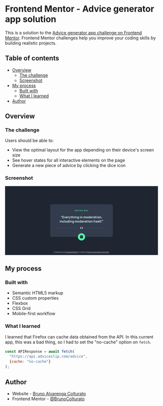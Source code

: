 # Frontend Mentor - Advice generator app solution

This is a solution to the [Advice generator app challenge on Frontend Mentor](https://www.frontendmentor.io/challenges/advice-generator-app-QdUG-13db). Frontend Mentor challenges help you improve your coding skills by building realistic projects.

## Table of contents

- [Overview](#overview)
  - [The challenge](#the-challenge)
  - [Screenshot](#screenshot)
- [My process](#my-process)
  - [Built with](#built-with)
  - [What I learned](#what-i-learned)
- [Author](#author)

## Overview

### The challenge

Users should be able to:

- View the optimal layout for the app depending on their device's screen size
- See hover states for all interactive elements on the page
- Generate a new piece of advice by clicking the dice icon

### Screenshot

![](./extra/screenshot.png)

## My process

### Built with

- Semantic HTML5 markup
- CSS custom properties
- Flexbox
- CSS Grid
- Mobile-first workflow

### What I learned
I learned that Firefox can cache data obtained from the API. In this current app, this was a bad thing, so I had to set the "no-cache" option on `fetch`.

```js
const APIResponse = await fetch(
  "https://api.adviceslip.com/advice", 
  {cache: "no-cache"}
);
```

## Author

- Website - [Bruno Alvarenga Colturato](https://brunocolturato.github.io)
- Frontend Mentor - [@BrunoColturato](https://www.frontendmentor.io/profile/BrunoColturato)